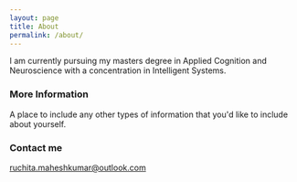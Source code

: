```yaml
---
layout: page
title: About
permalink: /about/
---
```


I am currently pursuing my masters degree in Applied Cognition and Neuroscience with a concentration in Intelligent Systems. 

### More Information

A place to include any other types of information that you'd like to include about yourself.

### Contact me

[ruchita.maheshkumar@outlook.com](ruchita.maheshkumar@outlook.com)
